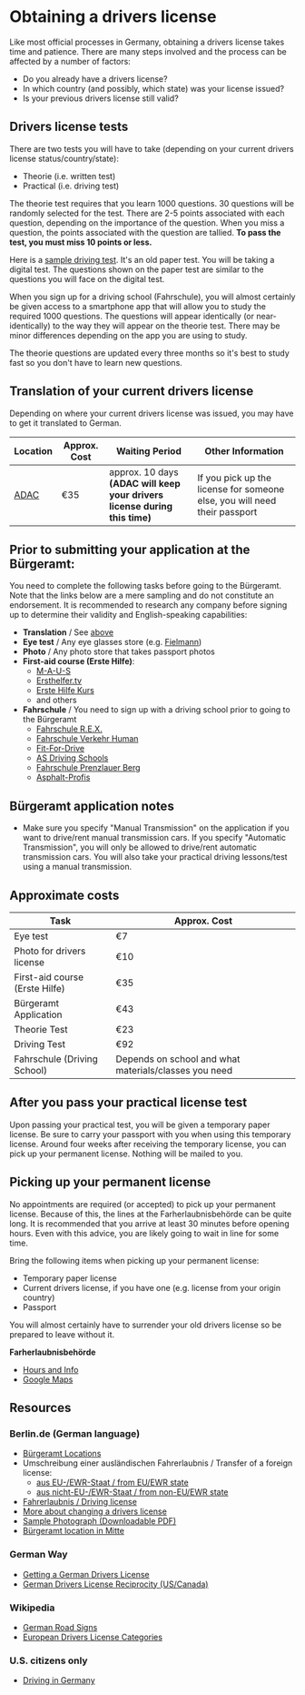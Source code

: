 # Obtaining a drivers license

Like most official processes in Germany, obtaining a drivers license takes time and patience. There are
many steps involved and the process can be affected by a number of factors:
- Do you already have a drivers license?
- In which country (and possibly, which state) was your license issued?
- Is your previous drivers license still valid?

## Drivers license tests

There are two tests you will have to take (depending on your current drivers license status/country/state):
- Theorie (i.e. written test)
- Practical (i.e. driving test)

The theorie test requires that you learn 1000 questions. 30 questions will be randomly selected for the test. There are 2-5 points associated with each question, depending on the importance of
the question. When you miss a question, the points associated with the question are tallied. **To pass the test, you must miss 10 points or less.**

Here is a [sample driving test](http://osterberger.org/test.html). It's an old paper test. You will be taking a digital test. The questions shown on the paper test are similar to the questions you will face
on the digital test.

When you sign up for a driving school (Fahrschule), you will almost certainly be given access to a smartphone app that will allow you to study the required 1000 questions. The questions will
appear identically (or near-identically) to the way they will appear on the theorie test. There may be minor differences depending on the app you are using to study.
 
The theorie questions are updated every three months so it's best to study fast so you don't have to learn new questions.

## Translation of your current drivers license
Depending on where your current drivers license was issued, you may have to get it translated to German.

| Location          | Approx. Cost | Waiting Period | Other Information
| ------------- |------------- |------------- |------------- |
| [ADAC](https://www.adac.de/adac_vor_ort/berlin_brandenburg/verkehr_und_technik/fuehrerscheinfragen/default.aspx?ComponentId=67578&SourcePageId=61898) | €35 | approx. 10 days **(ADAC will keep your drivers license during this time)** | If you pick up the license for someone else, you will need their passport 

## Prior to submitting your application at the Bürgeramt:
You need to complete the following tasks before going to the Bürgeramt. Note that the links below are a mere sampling and do not constitute an endorsement.
It is recommended to research any company before signing up to determine their validity and English-speaking capabilities:

- **Translation** / See [above](#translation-of-your-current-drivers-license)
- **Eye test** / Any eye glasses store (e.g. [Fielmann](https://www.fielmann.de))
- **Photo** / Any photo store that takes passport photos
- **First-aid course (Erste Hilfe)**:
  - [M-A-U-S](https://www.erstehilfe.de/)
  - [Ersthelfer.tv](https://www.ersthelfer.tv/reservieren/reservation/)
  - [Erste Hilfe Kurs](http://www.ersthelferkurs.de/)
  - and others
- **Fahrschule** / You need to sign up with a driving school prior to going to the Bürgeramt
  - [Fahrschule R.E.X.](http://www.rexdrive.de/)
  - [Fahrschule Verkehr Human](http://www.verkehrhuman.de/)
  - [Fit-For-Drive](http://www.fit-for-drive.cc/)
  - [AS Driving Schools](http://www.as-fahrschule.de/)
  - [Fahrschule Prenzlauer Berg](http://www.fahrschule-berlin-prenzlauer-berg.de/german%20driving%20license%20home.html)
  - [Asphalt-Profis](http://www.asphalt-profis.de/)

## Bürgeramt application notes
- Make sure you specify "Manual Transmission" on the application if you want to drive/rent manual transmission cars. If you specify "Automatic Transmission", you will only be allowed to
drive/rent automatic transmission cars. You will also take your practical driving lessons/test using a manual transmission.


## Approximate costs

| Task          | Approx. Cost |
| ------------- |------------- |
| Eye test | €7
| Photo for drivers license | €10
| First-aid course (Erste Hilfe) | €35
| Bürgeramt Application | €43
| Theorie Test | €23
| Driving Test | €92
| Fahrschule (Driving School) | Depends on school and what materials/classes you need

## After you pass your practical license test
Upon passing your practical test, you will be given a temporary paper license. Be sure to carry your passport with you when using this temporary license.
Around four weeks after receiving the temporary license, you can pick up your permanent license. Nothing will be mailed to you.

## Picking up your permanent license
No appointments are required (or accepted) to pick up your permanent license. Because of this, the lines at the Farherlaubnisbehörde can be quite long.
It is recommended that you arrive at least 30 minutes before opening hours. Even with this advice, you are likely going to wait in line for some time.

Bring the following items when picking up your permanent license:
- Temporary paper license
- Current drivers license, if you have one (e.g. license from your origin country)
- Passport

You will almost certainly have to surrender your old drivers license so be prepared to leave without it.

**Farherlaubnisbehörde**
- [Hours and Info](https://service.berlin.de/standort/121646/)
- [Google Maps](https://www.google.de/maps/place/Puttkamerstra%C3%9Fe+16,+10969+Berlin/@52.5046997,13.3882222,17.79z/data=!4m5!3m4!1s0x47a851d399b94635:0x130caea12dfcec60!8m2!3d52.50469!4d13.38942)

## Resources

### Berlin.de (German language)
- [Bürgeramt Locations](https://service.berlin.de/buergerberatung-aemter/)
- Umschreibung einer ausländischen Fahrerlaubnis / Transfer of a foreign license:
  - [aus EU-/EWR-Staat / from EU/EWR state](http://www.berlin.de/labo/mobilitaet/fahrerlaubnisse-personen-und-gueterbefoerderung/dienstleistungen/service.213924.php/dienstleistung/121598/)
  - [aus nicht-EU-/EWR-Staat / from non-EU/EWR state](http://www.berlin.de/labo/mobilitaet/fahrerlaubnisse-personen-und-gueterbefoerderung/dienstleistungen/service.213924.php/dienstleistung/327537/)
- [Fahrerlaubnis / Driving license](https://www.berlin.de/labo/mobilitaet/fahrerlaubnisse-personen-und-gueterbefoerderung/fahrerlaubnis-fuehrerschein/)
- [More about changing a drivers license](http://www.berlin.de/labo/mobilitaet/fahrerlaubnisse-personen-und-gueterbefoerderung/fahrerlaubnis-fuehrerschein/artikel.232531.php)
- [Sample Photograph (Downloadable PDF)](https://www.berlin.de/labo/_assets/kraftfahrzeugwesen/foto-mustertafel.pdf)
- [Bürgeramt location in Mitte](https://service.berlin.de/standort/123202/)

### German Way
- [Getting a German Drivers License](https://www.german-way.com/for-expats/living-in-germany/german-drivers-license-reciprocity/getting-a-german-drivers-license/)
- [German Drivers License Reciprocity (US/Canada)](https://www.german-way.com/for-expats/living-in-germany/german-drivers-license-reciprocity/)

### Wikipedia
- [German Road Signs](https://en.wikipedia.org/wiki/Road_signs_in_Germany)
- [European Drivers License Categories](https://en.wikipedia.org/wiki/European_driving_licence#Categories_valid_in_all_EEA_member_states)

### U.S. citizens only
- [Driving in Germany](https://de.usembassy.gov/u-s-citizen-services/driving-in-germany/)